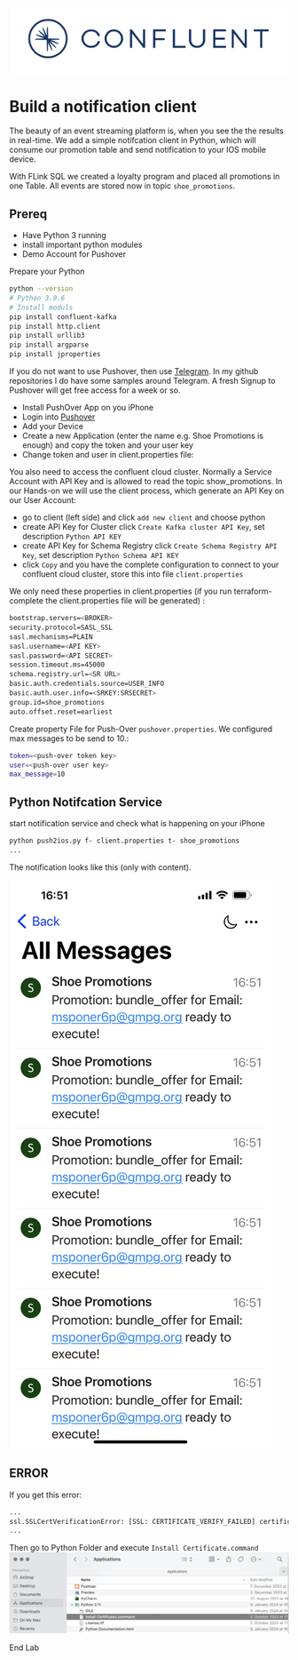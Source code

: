 ![image](terraform/img/confluent-logo-300-2.png)

# Build a notification client 
The beauty of an event streaming platform is, when you see the the results in real-time.
We add a simple notifcation client in Python, which will consume our promotion table and send notification to your IOS mobile device.

With FLink SQL we created a loyalty program and placed all promotions in one Table.
All events are stored now in topic `shoe_promotions`.

## Prereq
- Have Python 3 running
- install important python modules
- Demo Account for Pushover

Prepare your Python
```bash
python --version
# Python 3.9.6
# Install moduls
pip install confluent-kafka
pip install http.client
pip install urllib3
pip install argparse
pip install jproperties
```

If you do not want to use Pushover, then use [Telegram](https://github.com/ora0600/apache-kafka-as-a-service-by-confluent/tree/master/webinar1). In my github repositories I do have some samples around Telegram. A fresh Signup to Pushover will get free access for a week or so.

* Install PushOver App on you iPhone
* Login into [Pushover](https://pushover.net/login)
* Add your Device
* Create a new Application (enter the name e.g. Shoe Promotions is enough) and copy the token and your user key
* Change token and user in client.properties file:

You also need to access the confluent cloud cluster. Normally a Service Account with API Key and is allowed to read  the topic show_promotions. In our Hands-on we will use the client process, which generate an API Key on our User Account:
* go to client (left side) and click `add new client` and choose python
* create API Key for Cluster click `Create Kafka cluster API Key`, set description `Python API KEY`
* create API Key for Schema Registry click `Create Schema Registry API Key`, set description `Python Schema API KEY`
* click `Copy` and you have the complete configuration to connect to your confluent cloud cluster, store this into file `client.properties`

We only need these properties in client.properties (if you run terraform-complete the client.properties file will be generated) :
```bash
bootstrap.servers=<BROKER>
security.protocol=SASL_SSL
sasl.mechanisms=PLAIN
sasl.username=<API KEY>
sasl.password=<API SECRET>
session.timeout.ms=45000
schema.registry.url=<SR URL>
basic.auth.credentials.source=USER_INFO
basic.auth.user.info=<SRKEY:SRSECRET>
group.id=shoe_promotions
auto.offset.reset=earliest
```

Create property File for Push-Over `pushover.properties`. We configured max messages to be send to 10.:
```bash
token=<push-over token key>
user=<push-over user key>
max_message=10
```

## Python Notifcation Service
start notification service and check what is happening on your iPhone
```bash
python push2ios.py f- client.properties t- shoe_promotions
...
```

The notification looks like this (only with content).

![image](terraform/img/notification_iphone.png)

## ERROR
If you get this error:
```bash
...
ssl.SSLCertVerificationError: [SSL: CERTIFICATE_VERIFY_FAILED] certificate verify failed: unable to get local issuer certificate (_ssl.c:1006)
...
```

Then go to Python Folder and execute `Install Certificate.command`
![image](terraform/img/certification_error.png)

End Lab
